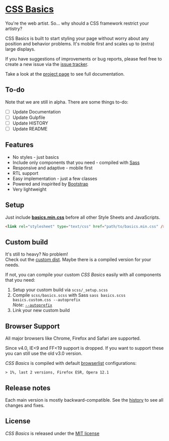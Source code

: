 # [CSS Basics](http://christoph-heich.de/css-basics)

You're the web artist. So... why should a CSS framework restrict your artistry?

CSS Basics is built to start styling your page without worry about any position and behavior problems. It's mobile first and scales up to (extra) large displays.

If you have suggestions of improvements or bug reports, please feel free to create a new issue via the [issue tracker](https://github.com/cheich/CSS-Basics/issues).

Take a look at the [project page](http://christoph-heich.de/css-basics) to see full documentation.

## To-do

Note that we are still in alpha. There are some things to-do:

 * [ ] Update Documentation
 * [ ] Update Gulpfile
 * [ ] Update HISTORY
 * [ ] Update README

## Features

 * No styles - just basics
 * Include only components that you need - compiled with [Sass](http://sass-lang.com/)
 * Responsive and adaptive - mobile first
 * RTL support
 * Easy implementation - just a few classes
 * Powered and inspirited by [Bootstrap](http://getbootstrap.com/)
 * Very lightweight

## Setup

Just include [__basics.min.css__](/dist/basics.min.css) before all other Style Sheets and JavaScripts.

```html
<link rel="stylesheet" type="text/css" href="path/to/basics.min.css" />
```

## Custom build

It's still to heavy? No problem!<br />
Check out the [custom dist](/dist/custom). Maybe there is a compiled version for your needs.

If not, you can compile your custom _CSS Basics_ easily with all components that you need:

 1. Setup your custom build via `scss/_setup.scss`
 2. Compile `scss/basics.scss` with Sass
    `sass basics.scss basics.custom.css --autoprefix`<br />
    _Note:_ [`--autoprefix`](https://github.com/less/less-plugin-autoprefix) 
 3. Link your new custom build

## Browser Support

All major browsers like Chrome, Firefox and Safari are supported.

Since v4.0, IE<9 and FF<19 support is dropped. If you want to support these you can still use the old v3.0 version.

_CSS Basics_ is compiled with default [browserlist](https://github.com/ai/browserslist) configurations:
```
> 1%, last 2 versions, Firefox ESR, Opera 12.1
```

## Release notes

Each main version is mostly backward-compatible.
See the [history](https://github.com/cheich/CSS-Basics/blob/master/HISTORY.md) to see all changes and fixes.
    
## License

_CSS Basics_ is released under the [MIT license](https://github.com/cheich/CSS-Basics/blob/master/LICENSE.md)